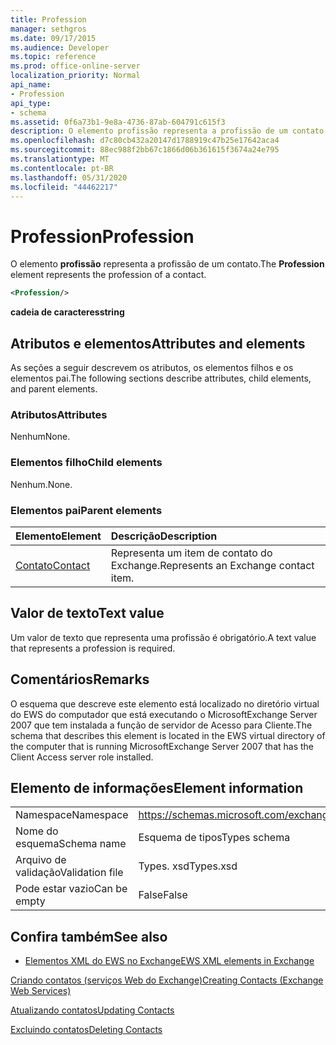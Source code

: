 ```yaml
---
title: Profession
manager: sethgros
ms.date: 09/17/2015
ms.audience: Developer
ms.topic: reference
ms.prod: office-online-server
localization_priority: Normal
api_name:
- Profession
api_type:
- schema
ms.assetid: 0f6a73b1-9e8a-4736-87ab-604791c615f3
description: O elemento profissão representa a profissão de um contato.
ms.openlocfilehash: d7c80cb432a20147d1788919c47b25e17642aca4
ms.sourcegitcommit: 88ec988f2bb67c1866d06b361615f3674a24e795
ms.translationtype: MT
ms.contentlocale: pt-BR
ms.lasthandoff: 05/31/2020
ms.locfileid: "44462217"
---
```

# <a name="profession"></a><span data-ttu-id="7ad9d-103">Profession</span><span class="sxs-lookup"><span data-stu-id="7ad9d-103">Profession</span></span>

<span data-ttu-id="7ad9d-104">O elemento **profissão** representa a profissão de um contato.</span><span class="sxs-lookup"><span data-stu-id="7ad9d-104">The **Profession** element represents the profession of a contact.</span></span> 
  
```xml
<Profession/>
```

 <span data-ttu-id="7ad9d-105">**cadeia de caracteres**</span><span class="sxs-lookup"><span data-stu-id="7ad9d-105">**string**</span></span>
## <a name="attributes-and-elements"></a><span data-ttu-id="7ad9d-106">Atributos e elementos</span><span class="sxs-lookup"><span data-stu-id="7ad9d-106">Attributes and elements</span></span>

<span data-ttu-id="7ad9d-107">As seções a seguir descrevem os atributos, os elementos filhos e os elementos pai.</span><span class="sxs-lookup"><span data-stu-id="7ad9d-107">The following sections describe attributes, child elements, and parent elements.</span></span>
  
### <a name="attributes"></a><span data-ttu-id="7ad9d-108">Atributos</span><span class="sxs-lookup"><span data-stu-id="7ad9d-108">Attributes</span></span>

<span data-ttu-id="7ad9d-109">Nenhum</span><span class="sxs-lookup"><span data-stu-id="7ad9d-109">None.</span></span>
  
### <a name="child-elements"></a><span data-ttu-id="7ad9d-110">Elementos filho</span><span class="sxs-lookup"><span data-stu-id="7ad9d-110">Child elements</span></span>

<span data-ttu-id="7ad9d-111">Nenhum.</span><span class="sxs-lookup"><span data-stu-id="7ad9d-111">None.</span></span>
  
### <a name="parent-elements"></a><span data-ttu-id="7ad9d-112">Elementos pai</span><span class="sxs-lookup"><span data-stu-id="7ad9d-112">Parent elements</span></span>

|<span data-ttu-id="7ad9d-113">**Elemento**</span><span class="sxs-lookup"><span data-stu-id="7ad9d-113">**Element**</span></span>|<span data-ttu-id="7ad9d-114">**Descrição**</span><span class="sxs-lookup"><span data-stu-id="7ad9d-114">**Description**</span></span>|
|:-----|:-----|
|[<span data-ttu-id="7ad9d-115">Contato</span><span class="sxs-lookup"><span data-stu-id="7ad9d-115">Contact</span></span>](contact.md) <br/> |<span data-ttu-id="7ad9d-116">Representa um item de contato do Exchange.</span><span class="sxs-lookup"><span data-stu-id="7ad9d-116">Represents an Exchange contact item.</span></span>  <br/> |
   
## <a name="text-value"></a><span data-ttu-id="7ad9d-117">Valor de texto</span><span class="sxs-lookup"><span data-stu-id="7ad9d-117">Text value</span></span>

<span data-ttu-id="7ad9d-118">Um valor de texto que representa uma profissão é obrigatório.</span><span class="sxs-lookup"><span data-stu-id="7ad9d-118">A text value that represents a profession is required.</span></span>
  
## <a name="remarks"></a><span data-ttu-id="7ad9d-119">Comentários</span><span class="sxs-lookup"><span data-stu-id="7ad9d-119">Remarks</span></span>

<span data-ttu-id="7ad9d-120">O esquema que descreve este elemento está localizado no diretório virtual do EWS do computador que está executando o MicrosoftExchange Server 2007 que tem instalada a função de servidor de Acesso para Cliente.</span><span class="sxs-lookup"><span data-stu-id="7ad9d-120">The schema that describes this element is located in the EWS virtual directory of the computer that is running MicrosoftExchange Server 2007 that has the Client Access server role installed.</span></span>
  
## <a name="element-information"></a><span data-ttu-id="7ad9d-121">Elemento de informações</span><span class="sxs-lookup"><span data-stu-id="7ad9d-121">Element information</span></span>

|||
|:-----|:-----|
|<span data-ttu-id="7ad9d-122">Namespace</span><span class="sxs-lookup"><span data-stu-id="7ad9d-122">Namespace</span></span>  <br/> |https://schemas.microsoft.com/exchange/services/2006/types  <br/> |
|<span data-ttu-id="7ad9d-123">Nome do esquema</span><span class="sxs-lookup"><span data-stu-id="7ad9d-123">Schema name</span></span>  <br/> |<span data-ttu-id="7ad9d-124">Esquema de tipos</span><span class="sxs-lookup"><span data-stu-id="7ad9d-124">Types schema</span></span>  <br/> |
|<span data-ttu-id="7ad9d-125">Arquivo de validação</span><span class="sxs-lookup"><span data-stu-id="7ad9d-125">Validation file</span></span>  <br/> |<span data-ttu-id="7ad9d-126">Types. xsd</span><span class="sxs-lookup"><span data-stu-id="7ad9d-126">Types.xsd</span></span>  <br/> |
|<span data-ttu-id="7ad9d-127">Pode estar vazio</span><span class="sxs-lookup"><span data-stu-id="7ad9d-127">Can be empty</span></span>  <br/> |<span data-ttu-id="7ad9d-128">False</span><span class="sxs-lookup"><span data-stu-id="7ad9d-128">False</span></span>  <br/> |
   
## <a name="see-also"></a><span data-ttu-id="7ad9d-129">Confira também</span><span class="sxs-lookup"><span data-stu-id="7ad9d-129">See also</span></span>



- [<span data-ttu-id="7ad9d-130">Elementos XML do EWS no Exchange</span><span class="sxs-lookup"><span data-stu-id="7ad9d-130">EWS XML elements in Exchange</span></span>](ews-xml-elements-in-exchange.md)


[<span data-ttu-id="7ad9d-131">Criando contatos (serviços Web do Exchange)</span><span class="sxs-lookup"><span data-stu-id="7ad9d-131">Creating Contacts (Exchange Web Services)</span></span>](https://msdn.microsoft.com/library/4845917e-70d1-481c-bbd7-011ec6571789%28Office.15%29.aspx)
  
[<span data-ttu-id="7ad9d-132">Atualizando contatos</span><span class="sxs-lookup"><span data-stu-id="7ad9d-132">Updating Contacts</span></span>](https://msdn.microsoft.com/library/9a865953-b94a-4229-b632-2dee433314be%28Office.15%29.aspx)
  
[<span data-ttu-id="7ad9d-133">Excluindo contatos</span><span class="sxs-lookup"><span data-stu-id="7ad9d-133">Deleting Contacts</span></span>](https://msdn.microsoft.com/library/fcc3dc84-cd3e-455e-a1a7-ae6921c9b588%28Office.15%29.aspx)

